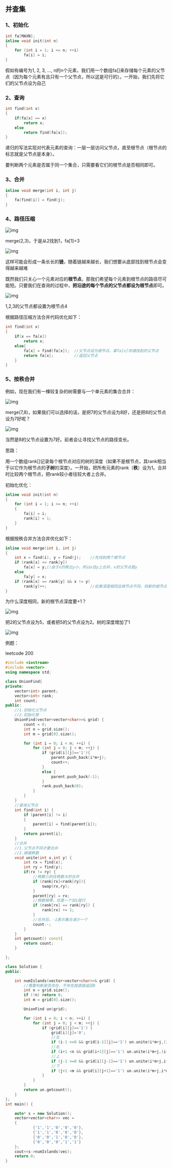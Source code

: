 ## 并查集

### 1、初始化

```c
int fa[MAXN];
inline void init(int n)
{
    for (int i = 1; i <= n; ++i)
        fa[i] = i;
}
```

假如有编号为1, 2, 3, ..., n的n个元素，我们用一个数组fa[]来存储每个元素的父节点（因为每个元素有且只有一个父节点，所以这是可行的）。一开始，我们先将它们的父节点设为自己

### 2、查询

```c
int find(int x)
{
    if(fa[x] == x)
        return x;
    else
        return find(fa[x]);
}
```

递归的写法实现对代表元素的查询：一层一层访问父节点，直至根节点（根节点的标志就是父节点是本身）。

要判断两个元素是否属于同一个集合，只需要看它们的根节点是否相同即可。

### 3、合并

```c
inline void merge(int i, int j)
{
    fa[find(i)] = find(j);
}
```

### 4、路径压缩

![img](https://pic4.zhimg.com/80/v2-49b5dd7af650192373e96d29f9c4b8cf_720w.jpg)

merge(2,3)，于是从2找到1，fa[1]=3

![img](https://pic4.zhimg.com/80/v2-6f85fc7c5578aa20400ac56f0da31e37_720w.jpg)

这样可能会形成一条长长的**链**，随着链越来越长，我们想要从底部找到根节点会变得越来越难

既然我们只关心一个元素对应的**根节点**，那我们希望每个元素到根节点的路径尽可能短。只要我们在查询的过程中，**把沿途的每个节点的父节点都设为根节点**即可。

![img](https://pic1.zhimg.com/80/v2-c2f835398a3e54d8209bf5e034ac6820_720w.jpg)

1,2,3的父节点都设置为根节点4

根据路径压缩方法合并代码优化如下：

```c
int find(int x)
{
    if(x == fa[x])
        return x;
    else{
        fa[x] = find(fa[x]);  //父节点设为根节点，拿fa[x]存储找到的父节点
        return fa[x];         //返回父节点
    }
}
```

### 5、按秩合并

例如，现在我们有一棵较复杂的树需要与一个单元素的集合合并：

![img](https://pic2.zhimg.com/80/v2-d3ff42bb79a6bc751f47daf3fc70e0d9_720w.jpg)

merge(7,8)，如果我们可以选择的话，是把7的父节点设为8好，还是把8的父节点设为7好呢？

![img](https://pic2.zhimg.com/80/v2-96fbb25365b43f0a109bec6d55b3b899_720w.jpg)

当然是8的父节点设置为7好。前者会让寻找父节点的路径变长。

思路：

用一个数组rank[]记录每个根节点对应的树的深度（如果不是根节点，其rank相当于以它作为根节点的**子树**的深度）。一开始，把所有元素的rank（**秩**）设为1。合并时比较两个根节点，把rank较小者往较大者上合并。

初始化优化：

```c
inline void init(int n)
{
    for (int i = 1; i <= n; ++i)
    {
        fa[i] = i;
        rank[i] = 1;
    }
}
```

根据按秩合并方法合并优化如下：

```c
inline void merge(int i, int j)
{
    int x = find(i), y = find(j);    //先找到两个根节点
    if (rank[x] <= rank[y])
        fa[x] = y;//由于x的秩比y小，所以x往y上合并，x的父节点是y
    else
        fa[y] = x;
    if (rank[x] == rank[y] && x != y)
        rank[y]++;                   //如果深度相同且根节点不同，则新的根节点的深度+1
}
```

为什么深度相同，新的根节点深度要+1？

![img](https://pic1.zhimg.com/80/v2-de356190829600f438058e8615c7a5ac_720w.jpg)

把2的父节点设为5，或者把5的父节点设为2。树的深度增加了1

![img](https://pic3.zhimg.com/80/v2-a829932f008f000440942cb8df393662_720w.jpg)

例题：

leetcode 200

```c++
#include <iostream>
#include <vector>
using namespace std;

class UnionFind{
private:
    vector<int> parent;
    vector<int> rank;
    int count;
public:
    //1.初始化父节点
    //2.初始化秩
    UnionFind(vector<vector<char>>& grid) {
        count = 0;
        int n = grid.size();
        int m = grid[0].size();

        for (int i = 0; i < n; ++i) {
            for (int j = 0; j < m; ++j) {
                if (grid[i][j]=='1'){
                    parent.push_back(i*m+j);
                    count++;
                }
                else {
                    parent.push_back(-1);
                }
                rank.push_back(0);
            }
        }
    }
    //查询父节点
    int find(int i) {
        if (parent[i] != i)
        {
            parent[i] = find(parent[i]);
        }
        return parent[i];
    }
    //合并
    //1.父节点不同才要合并
    //2.根据秩数
    void unite(int x,int y) {
        int rx = find(x);
        int ry = find(y);
        if(rx != ry) {
            //秩数小的往秩数大的合并
            if (rank[rx]<rank[ry]){
                swap(rx,ry);
            }
            parent[ry] = rx;
            //秩数相等，任意一个加1就行
            if (rank[rx] == rank[ry]) {
                rank[rx] += 1;
            }
            //合并后，-1表示集合减少一个
            count--;
        }
    }
    int getcount() const{
        return count;
    }

};

class Solution {
public:

    int numIslands(vector<vector<char>>& grid) {
        //需要判断是否存在，不存在就直接返回0
        int n = grid.size();
        if (!n) return 0;
        int m = grid[0].size();

        UnionFind un(grid);

        for (int i = 0; i < n; ++i) {
            for (int j = 0; j < m; ++j) {
                if (grid[i][j]=='1') {
                    grid[i][j]='0';
                    //左
                    if (i-1 >=0 && grid[i-1][j]=='1') un.unite(i*m+j,(i-1)*m+j);
                    //右
                    if (i+1 <n && grid[i+1][j]=='1') un.unite(i*m+j,(i+1)*m+j);
                    //上
                    if (j-1 >=0 && grid[i][j-1]=='1') un.unite(i*m+j,i*m+j-1);
                    //下
                    if (j+1 <m && grid[i][j+1]=='1') un.unite(i*m+j,i*m+j+1);
                }
            }
        }
        return un.getcount();
    }
};
int main() {

    auto* s = new Solution();
    vector<vector<char>> vec =
    {
            {'1','1','0','0','0'},
            {'1','1','0','0','0'},
            {'0','0','1','0','0'},
            {'0','0','0','1','1'}
    };
    cout<<s->numIslands(vec);
    return 0;
}
```

